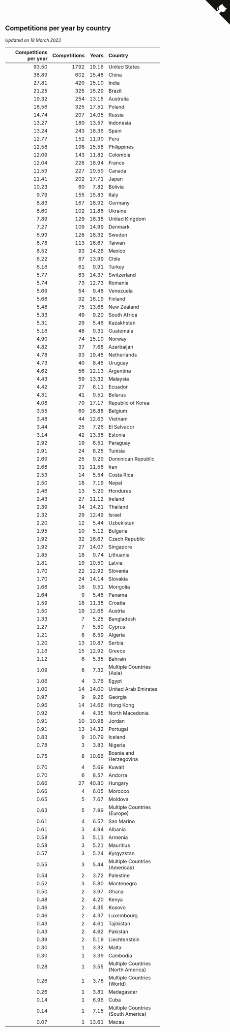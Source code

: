 ## Competitions per year by country

*Updated on 18 March 2023*

| Competitions per year | Competitions | Years | Country |
| ---: | ---: | ---: | :--- |
| 93.50 | 1792 | 19.16 | United States |
| 38.89 | 602 | 15.48 | China |
| 27.81 | 420 | 15.10 | India |
| 21.25 | 325 | 15.29 | Brazil |
| 19.32 | 254 | 13.15 | Australia |
| 18.56 | 325 | 17.51 | Poland |
| 14.74 | 207 | 14.05 | Russia |
| 13.27 | 180 | 13.57 | Indonesia |
| 13.24 | 243 | 18.36 | Spain |
| 12.77 | 152 | 11.90 | Peru |
| 12.58 | 196 | 15.58 | Philippines |
| 12.09 | 143 | 11.82 | Colombia |
| 12.04 | 228 | 18.94 | France |
| 11.59 | 227 | 19.59 | Canada |
| 11.41 | 202 | 17.71 | Japan |
| 10.23 | 80 | 7.82 | Bolivia |
| 9.79 | 155 | 15.83 | Italy |
| 8.83 | 167 | 18.92 | Germany |
| 8.60 | 102 | 11.86 | Ukraine |
| 7.89 | 129 | 16.35 | United Kingdom |
| 7.27 | 109 | 14.99 | Denmark |
| 6.99 | 128 | 18.32 | Sweden |
| 6.78 | 113 | 16.67 | Taiwan |
| 6.52 | 93 | 14.26 | Mexico |
| 6.22 | 87 | 13.99 | Chile |
| 6.16 | 61 | 9.91 | Turkey |
| 5.77 | 83 | 14.37 | Switzerland |
| 5.74 | 73 | 12.73 | Romania |
| 5.69 | 54 | 9.48 | Venezuela |
| 5.68 | 92 | 16.19 | Finland |
| 5.48 | 75 | 13.68 | New Zealand |
| 5.33 | 49 | 9.20 | South Africa |
| 5.31 | 29 | 5.46 | Kazakhstan |
| 5.16 | 48 | 9.31 | Guatemala |
| 4.90 | 74 | 15.10 | Norway |
| 4.82 | 37 | 7.68 | Azerbaijan |
| 4.78 | 93 | 19.45 | Netherlands |
| 4.73 | 40 | 8.45 | Uruguay |
| 4.62 | 56 | 12.13 | Argentina |
| 4.43 | 59 | 13.32 | Malaysia |
| 4.42 | 27 | 6.11 | Ecuador |
| 4.31 | 41 | 9.51 | Belarus |
| 4.08 | 70 | 17.17 | Republic of Korea |
| 3.55 | 60 | 16.88 | Belgium |
| 3.48 | 44 | 12.63 | Vietnam |
| 3.44 | 25 | 7.26 | El Salvador |
| 3.14 | 42 | 13.38 | Estonia |
| 2.92 | 19 | 6.51 | Paraguay |
| 2.91 | 24 | 8.25 | Tunisia |
| 2.69 | 25 | 9.29 | Dominican Republic |
| 2.68 | 31 | 11.56 | Iran |
| 2.53 | 14 | 5.54 | Costa Rica |
| 2.50 | 18 | 7.19 | Nepal |
| 2.46 | 13 | 5.29 | Honduras |
| 2.43 | 27 | 11.12 | Ireland |
| 2.39 | 34 | 14.21 | Thailand |
| 2.32 | 29 | 12.49 | Israel |
| 2.20 | 12 | 5.44 | Uzbekistan |
| 1.95 | 10 | 5.12 | Bulgaria |
| 1.92 | 32 | 16.67 | Czech Republic |
| 1.92 | 27 | 14.07 | Singapore |
| 1.85 | 18 | 9.74 | Lithuania |
| 1.81 | 19 | 10.50 | Latvia |
| 1.70 | 22 | 12.92 | Slovenia |
| 1.70 | 24 | 14.14 | Slovakia |
| 1.68 | 16 | 9.51 | Mongolia |
| 1.64 | 9 | 5.48 | Panama |
| 1.59 | 18 | 11.35 | Croatia |
| 1.50 | 19 | 12.65 | Austria |
| 1.33 | 7 | 5.25 | Bangladesh |
| 1.27 | 7 | 5.50 | Cyprus |
| 1.21 | 8 | 6.59 | Algeria |
| 1.20 | 13 | 10.87 | Serbia |
| 1.16 | 15 | 12.92 | Greece |
| 1.12 | 6 | 5.35 | Bahrain |
| 1.09 | 8 | 7.32 | Multiple Countries (Asia) |
| 1.06 | 4 | 3.76 | Egypt |
| 1.00 | 14 | 14.00 | United Arab Emirates |
| 0.97 | 9 | 9.26 | Georgia |
| 0.96 | 14 | 14.66 | Hong Kong |
| 0.92 | 4 | 4.35 | North Macedonia |
| 0.91 | 10 | 10.98 | Jordan |
| 0.91 | 13 | 14.32 | Portugal |
| 0.83 | 9 | 10.79 | Iceland |
| 0.78 | 3 | 3.83 | Nigeria |
| 0.75 | 8 | 10.66 | Bosnia and Herzegovina |
| 0.70 | 4 | 5.69 | Kuwait |
| 0.70 | 6 | 8.57 | Andorra |
| 0.66 | 27 | 40.80 | Hungary |
| 0.66 | 4 | 6.05 | Morocco |
| 0.65 | 5 | 7.67 | Moldova |
| 0.63 | 5 | 7.99 | Multiple Countries (Europe) |
| 0.61 | 4 | 6.57 | San Marino |
| 0.61 | 3 | 4.94 | Albania |
| 0.58 | 3 | 5.13 | Armenia |
| 0.58 | 3 | 5.21 | Mauritius |
| 0.57 | 3 | 5.24 | Kyrgyzstan |
| 0.55 | 3 | 5.44 | Multiple Countries (Americas) |
| 0.54 | 2 | 3.72 | Palestine |
| 0.52 | 3 | 5.80 | Montenegro |
| 0.50 | 2 | 3.97 | Ghana |
| 0.48 | 2 | 4.20 | Kenya |
| 0.46 | 2 | 4.35 | Kosovo |
| 0.46 | 2 | 4.37 | Luxembourg |
| 0.43 | 2 | 4.61 | Tajikistan |
| 0.43 | 2 | 4.62 | Pakistan |
| 0.39 | 2 | 5.19 | Liechtenstein |
| 0.30 | 1 | 3.32 | Malta |
| 0.30 | 1 | 3.39 | Cambodia |
| 0.28 | 1 | 3.55 | Multiple Countries (North America) |
| 0.26 | 1 | 3.78 | Multiple Countries (World) |
| 0.26 | 1 | 3.81 | Madagascar |
| 0.14 | 1 | 6.96 | Cuba |
| 0.14 | 1 | 7.15 | Multiple Countries (South America) |
| 0.07 | 1 | 13.61 | Macau |


<a href="https://github.com/JustinTimeCuber/wca_statistics" class="github-corner" aria-label="View source on Github"><svg width="80" height="80" viewBox="0 0 250 250" style="fill:#151513; color:#fff; position: absolute; top: 0; border: 0; right: 0;" aria-hidden="true"><path d="M0,0 L115,115 L130,115 L142,142 L250,250 L250,0 Z"></path><path d="M128.3,109.0 C113.8,99.7 119.0,89.6 119.0,89.6 C122.0,82.7 120.5,78.6 120.5,78.6 C119.2,72.0 123.4,76.3 123.4,76.3 C127.3,80.9 125.5,87.3 125.5,87.3 C122.9,97.6 130.6,101.9 134.4,103.2" fill="currentColor" style="transform-origin: 130px 106px;" class="octo-arm"></path><path d="M115.0,115.0 C114.9,115.1 118.7,116.5 119.8,115.4 L133.7,101.6 C136.9,99.2 139.9,98.4 142.2,98.6 C133.8,88.0 127.5,74.4 143.8,58.0 C148.5,53.4 154.0,51.2 159.7,51.0 C160.3,49.4 163.2,43.6 171.4,40.1 C171.4,40.1 176.1,42.5 178.8,56.2 C183.1,58.6 187.2,61.8 190.9,65.4 C194.5,69.0 197.7,73.2 200.1,77.6 C213.8,80.2 216.3,84.9 216.3,84.9 C212.7,93.1 206.9,96.0 205.4,96.6 C205.1,102.4 203.0,107.8 198.3,112.5 C181.9,128.9 168.3,122.5 157.7,114.1 C157.9,116.9 156.7,120.9 152.7,124.9 L141.0,136.5 C139.8,137.7 141.6,141.9 141.8,141.8 Z" fill="currentColor" class="octo-body"></path></svg></a><style>.github-corner:hover .octo-arm{animation:octocat-wave 560ms ease-in-out}@keyframes octocat-wave{0%,100%{transform:rotate(0)}20%,60%{transform:rotate(-25deg)}40%,80%{transform:rotate(10deg)}}@media (max-width:500px){.github-corner:hover .octo-arm{animation:none}.github-corner .octo-arm{animation:octocat-wave 560ms ease-in-out}}</style>
